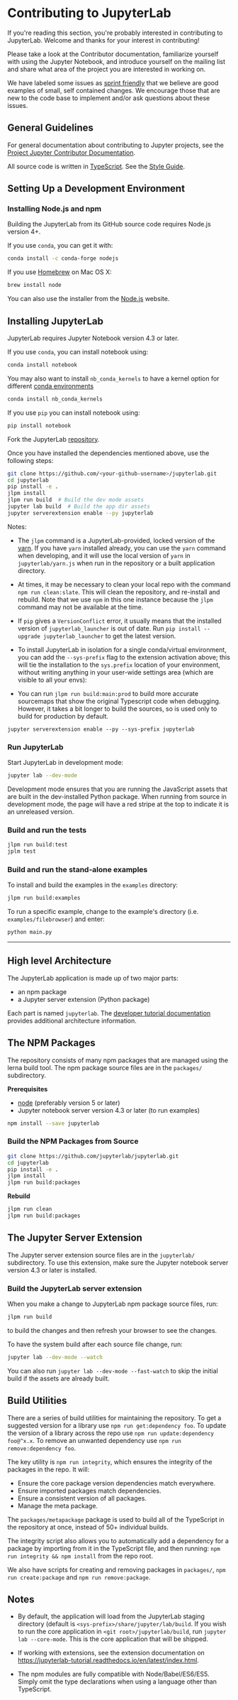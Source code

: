# Contributing to JupyterLab

If you're reading this section, you're probably interested in contributing to
JupyterLab.  Welcome and thanks for your interest in contributing!

Please take a look at the Contributor documentation, familiarize yourself with
using the Jupyter Notebook, and introduce yourself on the mailing list and share
what area of the project you are interested in working on.

We have labeled some issues as [sprint friendly](https://github.com/jupyterlab/jupyterlab/issues?q=is%3Aopen+is%3Aissue+label%3Asprint-friendly)
that we believe are good examples of small, self contained changes.
We encourage those that are new to the code base to implement and/or ask
questions about these issues.


## General Guidelines

For general documentation about contributing to Jupyter projects, see the
[Project Jupyter Contributor Documentation](https://jupyter.readthedocs.io/en/latest/contributor/content-contributor.html).

All source code is written in [TypeScript](http://www.typescriptlang.org/Handbook). See the [Style Guide](https://github.com/jupyterlab/jupyterlab/wiki/TypeScript-Style-Guide).


## Setting Up a Development Environment

### Installing Node.js and npm

Building the JupyterLab from its GitHub source code requires Node.js version
4+.

If you use ``conda``, you can get it with:

```bash
conda install -c conda-forge nodejs
```

If you use [Homebrew](http://brew.sh/) on Mac OS X:

```bash
brew install node
```

You can also use the installer from the [Node.js](https://nodejs.org) website.


## Installing JupyterLab

JupyterLab requires Jupyter Notebook version 4.3 or later.

If you use ``conda``, you can install notebook using:

```bash
conda install notebook
```

You may also want to install `nb_conda_kernels` to have a kernel option for different [conda environments](http://conda.pydata.org/docs/using/envs.html)

```bash
conda install nb_conda_kernels
```

If you use `pip` you can install notebook using:

```bash
pip install notebook
```

Fork the JupyterLab [repository](https://github.com/jupyterlab/jupyterlab).

Once you have installed the dependencies mentioned above, use the following
steps:

```bash
git clone https://github.com/<your-github-username>/jupyterlab.git
cd jupyterlab
pip install -e .
jlpm install
jlpm run build  # Build the dev mode assets
jupyter lab build  # Build the app dir assets
jupyter serverextension enable --py jupyterlab
```

Notes:

* The `jlpm` command is a JupyterLab-provided, locked version of the [yarn](https://yarnpkg.com/en/).  If you have `yarn` installed already, you can use
the `yarn` command when developing, and it will use the local version of `yarn`
 in `jupyterlab/yarn.js` when run in the repository or a built application
 directory.

* At times, it may be necessary to clean your local repo with the command `npm run clean:slate`.  This will clean the repository, and re-install and
rebuild.  Note that we use `npm` in this one instance because the `jlpm`
command may not be available at the time.

* If `pip` gives a `VersionConflict` error, it usually means that the installed
version of `jupyterlab_launcher` is out of date. Run `pip install --upgrade
jupyterlab_launcher` to get the latest version.

* To install JupyterLab in isolation for a single conda/virtual environment, you can add the `--sys-prefix` flag to the extension activation above; this will tie the installation to the `sys.prefix` location of your environment, without writing anything in your user-wide settings area (which are visible to all your envs):

* You can run `jlpm run build:main:prod` to build more accurate sourcemaps that show the original
  Typescript code when debugging. However, it takes a bit longer to build the sources, so is used only to build for production
  by default.

```
jupyter serverextension enable --py --sys-prefix jupyterlab
```

### Run JupyterLab

Start JupyterLab in development mode:

```bash
jupyter lab --dev-mode
```

Development mode ensures that you are running the JavaScript assets that are
built in the dev-installed Python package.  When running from source in development
mode, the page will have a red stripe at the top to indicate it is an unreleased version.

### Build and run the tests

```bash
jlpm run build:test
jplm test
```

### Build and run the stand-alone examples

To install and build the examples in the `examples` directory:

```bash
jlpm run build:examples
```

To run a specific example, change to the example's directory (i.e.
`examples/filebrowser`) and enter:

```bash
python main.py
```

----

## High level Architecture

The JupyterLab application is made up of two major parts:

- an npm package
- a Jupyter server extension (Python package)

Each part is named `jupyterlab`. The [developer tutorial documentation](https://jupyterlab-tutorial.readthedocs.io/en/latest/index.html)
provides additional architecture information.

## The NPM Packages

The repository consists of many npm packages that are managed using the lerna
build tool.  The npm package source files are in the `packages/` subdirectory.

**Prerequisites**

- [node](http://nodejs.org/) (preferably version 5 or later)
- Jupyter notebook server version 4.3 or later (to run examples)

```bash
npm install --save jupyterlab
```

### Build the NPM Packages from Source

```bash
git clone https://github.com/jupyterlab/jupyterlab.git
cd jupyterlab
pip install -e .
jlpm install
jlpm run build:packages
```

**Rebuild**

```bash
jlpm run clean
jlpm run build:packages
```

## The Jupyter Server Extension

The Jupyter server extension source files are in the `jupyterlab/`
subdirectory. To use this extension, make sure the Jupyter notebook server
version 4.3 or later is installed.

### Build the JupyterLab server extension

When you make a change to JupyterLab npm package source files, run:

```bash
jlpm run build
```

to build the changes and then refresh your browser to see the changes.

To have the system build after each source file change, run:

```bash
jupyter lab --dev-mode --watch
```

You can also run `jupyter lab --dev-mode --fast-watch` to skip
the initial build if the assets are already built.  


## Build Utilities

There are a series of build utilities for maintaining the repository.
To get a suggested version for a library use `npm run get:dependency foo`.
To update the version of a library across the repo use `npm run update:dependency foo@^x.x`.
To remove an unwanted dependency use `npm run remove:dependency foo`.

The key utility is `npm run integrity`, which ensures the integrity of
the packages in the repo. It will:

- Ensure the core package version dependencies match everywhere.
- Ensure imported packages match dependencies.
- Ensure a consistent version of all packages.
- Manage the meta package.

The `packages/metapackage` package is used to build all of the TypeScript
in the repository at once, instead of 50+ individual builds.

The integrity script also allows you to automatically add a dependency for
a package by importing from it in the TypeScript file, and then running:
`npm run integrity && npm install` from the repo root.

We also have scripts for creating and removing packages in `packages/`,
`npm run create:package` and `npm run remove:package`.


## Notes

- By default, the application will load from the JupyterLab staging directory (default is `<sys-prefix>/share/jupyter/lab/build`.  If you wish to run
the core application in `<git root>/jupyterlab/build`,
run `jupyter lab --core-mode`.  This is the core application that will
be shipped.

- If working with extensions, see the extension documentation on
https://jupyterlab-tutorial.readthedocs.io/en/latest/index.html.

- The npm modules are fully compatible with Node/Babel/ES6/ES5. Simply
omit the type declarations when using a language other than TypeScript.
